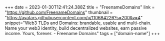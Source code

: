 +++
date = 2023-01-30T12:41:24.388Z
title = "FreenameDomains"
link = "https://github.com/FreenameDomains"
thumbnail = "https://avatars.githubusercontent.com/u/110684226?s=200&v=4"
snippet="Web3 TLDs and Domains: brandable, usable and multi-chain. Name your web3 identity, build decentralized websites, earn passive income. Yours, forever. - Freename Domains"
tags = ["domain-name"]
+++
